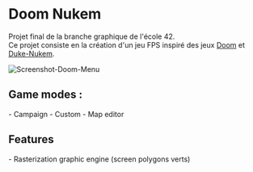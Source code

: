 <h1> Doom Nukem </h1>

<p>
Projet final de la branche graphique de l'école 42.</br>
Ce projet consiste en la création d'un jeu FPS inspiré
des jeux <a href=https://fr.wikipedia.org/wiki/Doom target="blank">Doom</a> et <a href=https://fr.wikipedia.org/wiki/Duke_Nukem target="blank">Duke-Nukem</a>.
</p>

![Screenshot-Doom-Menu](https://user-images.githubusercontent.com/44742651/130258091-10b30e1f-21b9-430f-bd54-2dd79706117c.png)

<h2>Game modes :</h2>
- Campaign
- Custom
- Map editor

<h2> Features </h2>
- Rasterization graphic engine (screen polygons verts)

